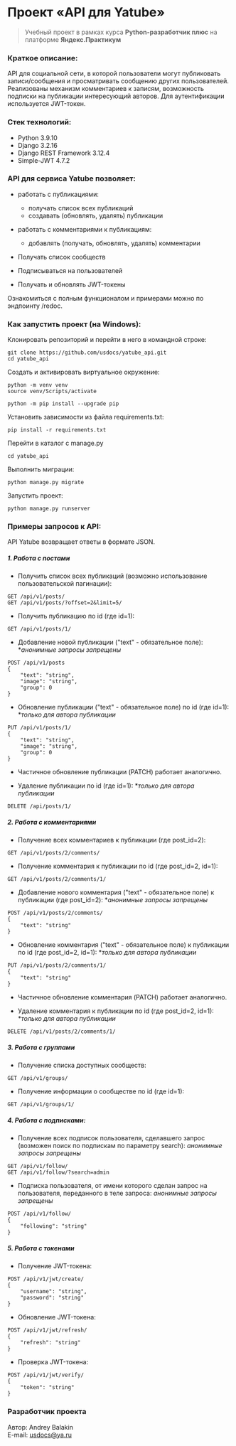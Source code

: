 # Проект «API для Yatube»

>Учебный проект в рамках курса __Python-разработчик плюс__ на платформе __Яндекс.Практикум__
### Краткое описание:
API для социальной сети, в которой пользователи могут публиковать записи/сообщения и просматривать сообщению других пользователей. Реализованы механизм комментариев к записям, возможность подписки на публикации интересующий авторов.
Для аутентификации используется JWT-токен.

### Стек технологий:
- Python 3.9.10
- Django 3.2.16
- Django REST Framework 3.12.4
- Simple-JWT 4.7.2

### API для сервиса __Yatube__ позволяет:
* работать с публикациями:
  * получать список всех публикаций
  * создавать (обновлять, удалять) публикации

* работать с комментариями к публикациям:
  * добавлять (получать, обновлять, удалять) комментарии

* Получать список сообществ
* Подписываться на пользователей
* Получать и обновлять JWT-токены

Ознакомиться с полным функционалом и примерами можно по эндпоинту /redoc.   

### Как запустить проект (на Windows):

Клонировать репозиторий и перейти в него в командной строке:
```
git clone https://github.com/usdocs/yatube_api.git 
cd yatube_api
```

Cоздать и активировать виртуальное окружение:
```
python -m venv venv
source venv/Scripts/activate
```

```
python -m pip install --upgrade pip
```

Установить зависимости из файла requirements.txt:
```
pip install -r requirements.txt
```

Перейти в каталог с manage.py
```
cd yatube_api
```

Выполнить миграции:
```
python manage.py migrate
```

Запустить проект:
```
python manage.py runserver
```

### Примеры запросов к API:
API Yatube возвращает ответы в формате JSON.

##### 1. Работа с постами

- Получить список всех публикаций (возможно использование пользовательской 
пагинации):
```
GET /api/v1/posts/
GET /api/v1/posts/?offset=2&limit=5/
```

- Получить публикацию по id (где id=1):
```
GET /api/v1/posts/1/
```

- Добавление новой публикации ("text" - обязательное поле):
**анонимные запросы запрещены*
```
POST /api/v1/posts
{
    "text": "string",
    "image": "string",
    "group": 0
}
```

- Обновление публикации ("text" - обязательное поле) по id (где id=1):
**только для автора публикации*
```
PUT /api/v1/posts/1/
{
    "text": "string",
    "image": "string",
    "group": 0
}
```

- Частичное обновление публикации (PATCH) работает аналогично.

- Удаление публикации по id (где id=1):
**только для автора публикации*
```
DELETE /api/posts/1/
```

##### 2. Работа с комментариями
- Получение всех комментариев к публикации (где post_id=2):
```
GET /api/v1/posts/2/comments/
```

- Получение комментария к публикации по id (где post_id=2, id=1):
```
GET /api/v1/posts/2/comments/1/
```

- Добавление нового комментария ("text" - обязательное поле) к публикации 
(где post_id=2):
**анонимные запросы запрещены*
```
POST /api/v1/posts/2/comments/
{
    "text": "string"
}
```

- Обновление комментария ("text" - обязательное поле) к публикации по id 
(где post_id=2, id=1):
**только для автора публикации*
```
PUT /api/v1/posts/2/comments/1/
{
    "text": "string"
}
```

- Частичное обновление комментария (PATCH) работает аналогично.

- Удаление комментария к публикации по id (где post_id=2, id=1):
**только для автора публикации*
```
DELETE /api/v1/posts/2/comments/1/
```

##### 3. Работа с группами
- Получение списка доступных сообществ:
```
GET /api/v1/groups/
```

- Получение информации о сообществе по id (где id=1):
```
GET /api/v1/groups/1/
```

##### 4. Работа с подписками:
- Получение всех подписок пользователя, сделавшего запрос (возможен поиск по 
подпискам по параметру search):
*анонимные запросы запрещены*
```
GET /api/v1/follow/
GET /api/v1/follow/?search=admin
```

- Подписка пользователя, от имени которого сделан запрос на пользователя, 
переданного в теле запроса:
*анонимные запросы запрещены*
```
POST /api/v1/follow/
{
    "following": "string"
}
```

##### 5. Работа с токенами
- Получение JWT-токена:
```
POST /api/v1/jwt/create/
{
    "username": "string",
    "password": "string"
}
```

- Обновление JWT-токена:
```
POST /api/v1/jwt/refresh/
{
    "refresh": "string"
}
```

- Проверка JWT-токена:
```
POST /api/v1/jwt/verify/
{
    "token": "string"
}
```

### Разработчик проекта

Автор: Andrey Balakin  
E-mail: [usdocs@ya.ru](mailto:usdocs@ya.ru)
